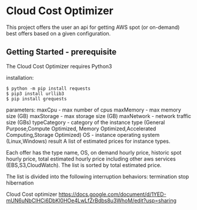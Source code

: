 # Cloud Cost Optimizer
This project offers the user an api for getting AWS spot (or on-demand) best offers based on a given configuration.

## Getting Started - prerequisite
The Cloud Cost Optimizer requires Python3

installation:
```
$ python -m pip install requests
$ pip3 install urllib3
$ pip install grequests
```


parameters:
maxCpu - max number of cpus
maxMemory - max memory size (GB)
maxStorage - max storage size (GB)
maxNetwork - network traffic size (GBs)
typeCategory - category of the instance type (General Purpose,Compute Optimized, Memory Optimized,Accelerated Computing,Storage Optimized)
OS - instance operating system (Linux,Windows)
result
A list of estimated prices for instance types.

Each offer has the type name, OS, on demand hourly price, historic spot hourly price, total estimated hourly price including other aws services (EBS,S3,CloudWatch). The list is sorted by total estimated price.


The list is divided into the following interruption behaviors:
termination
stop
hibernation

Cloud Cost optimizer
https://docs.google.com/document/d/1YED-mUN6uNbClHCi6DbKl0HOe4LwLfZrBdbs8u3WhoM/edit?usp=sharing
